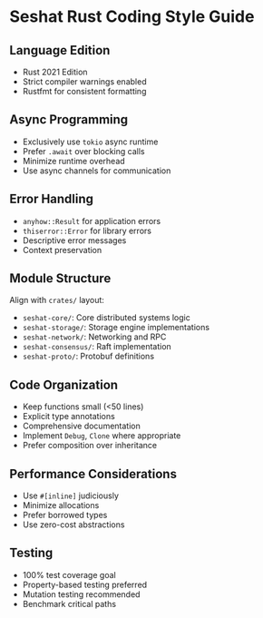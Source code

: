 # Seshat Rust Coding Style Guide

## Language Edition
- Rust 2021 Edition
- Strict compiler warnings enabled
- Rustfmt for consistent formatting

## Async Programming
- Exclusively use `tokio` async runtime
- Prefer `.await` over blocking calls
- Minimize runtime overhead
- Use async channels for communication

## Error Handling
- `anyhow::Result` for application errors
- `thiserror::Error` for library errors
- Descriptive error messages
- Context preservation

## Module Structure
Align with `crates/` layout:
- `seshat-core/`: Core distributed systems logic
- `seshat-storage/`: Storage engine implementations
- `seshat-network/`: Networking and RPC
- `seshat-consensus/`: Raft implementation
- `seshat-proto/`: Protobuf definitions

## Code Organization
- Keep functions small (<50 lines)
- Explicit type annotations
- Comprehensive documentation
- Implement `Debug`, `Clone` where appropriate
- Prefer composition over inheritance

## Performance Considerations
- Use `#[inline]` judiciously
- Minimize allocations
- Prefer borrowed types
- Use zero-cost abstractions

## Testing
- 100% test coverage goal
- Property-based testing preferred
- Mutation testing recommended
- Benchmark critical paths